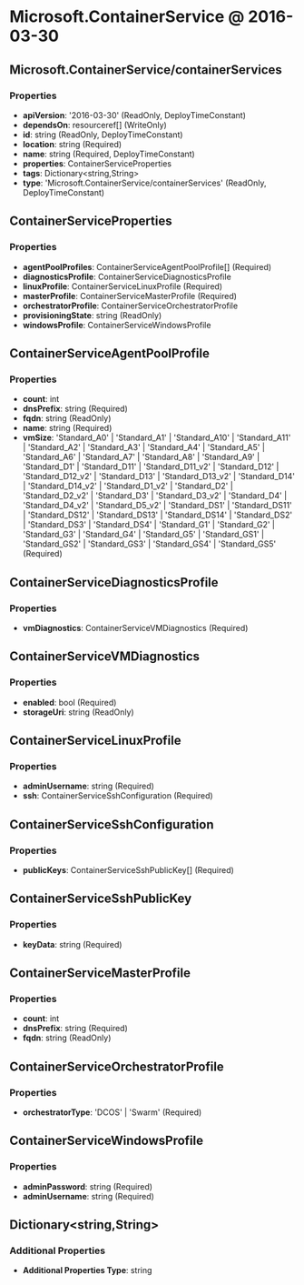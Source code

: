 # Microsoft.ContainerService @ 2016-03-30

## Microsoft.ContainerService/containerServices
### Properties
* **apiVersion**: '2016-03-30' (ReadOnly, DeployTimeConstant)
* **dependsOn**: resourceref[] (WriteOnly)
* **id**: string (ReadOnly, DeployTimeConstant)
* **location**: string (Required)
* **name**: string (Required, DeployTimeConstant)
* **properties**: ContainerServiceProperties
* **tags**: Dictionary<string,String>
* **type**: 'Microsoft.ContainerService/containerServices' (ReadOnly, DeployTimeConstant)

## ContainerServiceProperties
### Properties
* **agentPoolProfiles**: ContainerServiceAgentPoolProfile[] (Required)
* **diagnosticsProfile**: ContainerServiceDiagnosticsProfile
* **linuxProfile**: ContainerServiceLinuxProfile (Required)
* **masterProfile**: ContainerServiceMasterProfile (Required)
* **orchestratorProfile**: ContainerServiceOrchestratorProfile
* **provisioningState**: string (ReadOnly)
* **windowsProfile**: ContainerServiceWindowsProfile

## ContainerServiceAgentPoolProfile
### Properties
* **count**: int
* **dnsPrefix**: string (Required)
* **fqdn**: string (ReadOnly)
* **name**: string (Required)
* **vmSize**: 'Standard_A0' | 'Standard_A1' | 'Standard_A10' | 'Standard_A11' | 'Standard_A2' | 'Standard_A3' | 'Standard_A4' | 'Standard_A5' | 'Standard_A6' | 'Standard_A7' | 'Standard_A8' | 'Standard_A9' | 'Standard_D1' | 'Standard_D11' | 'Standard_D11_v2' | 'Standard_D12' | 'Standard_D12_v2' | 'Standard_D13' | 'Standard_D13_v2' | 'Standard_D14' | 'Standard_D14_v2' | 'Standard_D1_v2' | 'Standard_D2' | 'Standard_D2_v2' | 'Standard_D3' | 'Standard_D3_v2' | 'Standard_D4' | 'Standard_D4_v2' | 'Standard_D5_v2' | 'Standard_DS1' | 'Standard_DS11' | 'Standard_DS12' | 'Standard_DS13' | 'Standard_DS14' | 'Standard_DS2' | 'Standard_DS3' | 'Standard_DS4' | 'Standard_G1' | 'Standard_G2' | 'Standard_G3' | 'Standard_G4' | 'Standard_G5' | 'Standard_GS1' | 'Standard_GS2' | 'Standard_GS3' | 'Standard_GS4' | 'Standard_GS5' (Required)

## ContainerServiceDiagnosticsProfile
### Properties
* **vmDiagnostics**: ContainerServiceVMDiagnostics (Required)

## ContainerServiceVMDiagnostics
### Properties
* **enabled**: bool (Required)
* **storageUri**: string (ReadOnly)

## ContainerServiceLinuxProfile
### Properties
* **adminUsername**: string (Required)
* **ssh**: ContainerServiceSshConfiguration (Required)

## ContainerServiceSshConfiguration
### Properties
* **publicKeys**: ContainerServiceSshPublicKey[] (Required)

## ContainerServiceSshPublicKey
### Properties
* **keyData**: string (Required)

## ContainerServiceMasterProfile
### Properties
* **count**: int
* **dnsPrefix**: string (Required)
* **fqdn**: string (ReadOnly)

## ContainerServiceOrchestratorProfile
### Properties
* **orchestratorType**: 'DCOS' | 'Swarm' (Required)

## ContainerServiceWindowsProfile
### Properties
* **adminPassword**: string (Required)
* **adminUsername**: string (Required)

## Dictionary<string,String>
### Additional Properties
* **Additional Properties Type**: string


